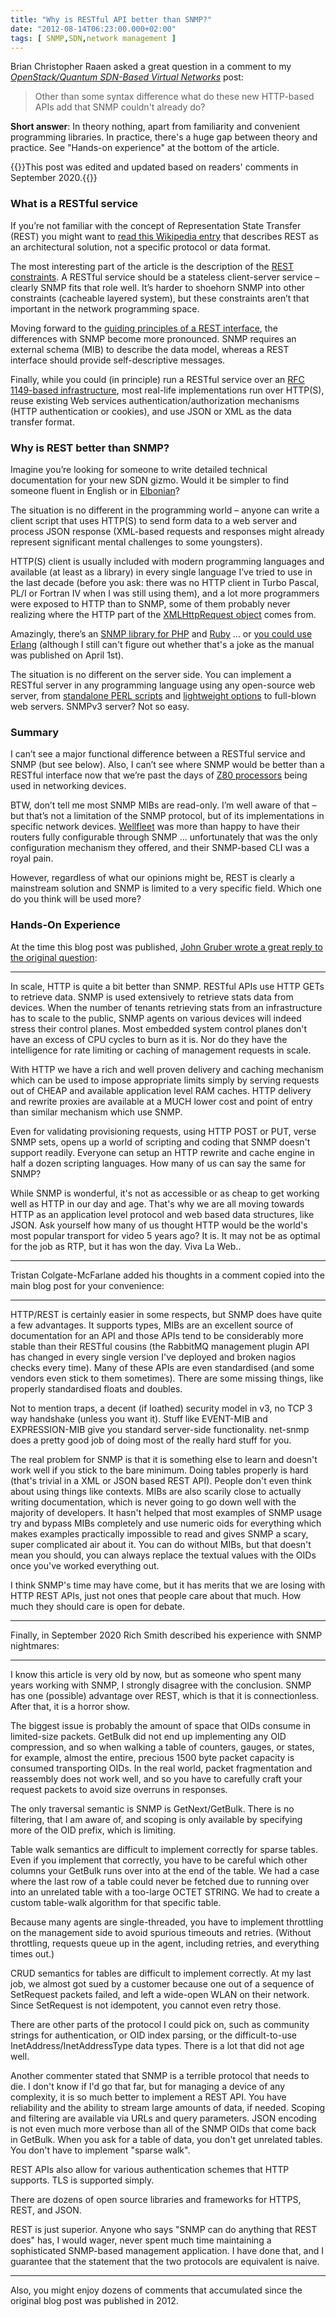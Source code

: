 ```yaml
---
title: "Why is RESTful API better than SNMP?"
date: "2012-08-14T06:23:00.000+02:00"
tags: [ SNMP,SDN,network management ]
---
```

Brian Christopher Raaen asked a great question in a comment to my [*OpenStack/Quantum SDN-Based Virtual Networks*](/2012/08/openstackquantum-sdn-based-virtual.html) post:

> Other than some syntax difference what do these new HTTP-based APIs add that SNMP couldn't already do?

**Short answer**: In theory nothing, apart from familiarity and convenient programming libraries. In practice, there's a huge gap between theory and practice. See "Hands-on experience" at the bottom of the article.
<!--more-->

{{<note>}}This post was edited and updated based on readers' comments in September 2020.{{</note>}}

### What is a RESTful service

If you’re not familiar with the concept of Representation State Transfer (REST) you might want to [read this Wikipedia entry](http://en.wikipedia.org/wiki/Representational_state_transfer) that describes REST as an architectural solution, not a specific protocol or data format.

The most interesting part of the article is the description of the [REST constraints](http://en.wikipedia.org/wiki/Representational_state_transfer#Constraints). A RESTful service should be a stateless client-server service – clearly SNMP fits that role well. It’s harder to shoehorn SNMP into other constraints (cacheable layered system), but these constraints aren’t that important in the network programming space.

Moving forward to the [guiding principles of a REST interface](http://en.wikipedia.org/wiki/Representational_state_transfer#Guiding_principles_of_the_interface), the differences with SNMP become more pronounced. SNMP requires an external schema (MIB) to describe the data model, whereas a REST interface should provide self-descriptive messages.

Finally, while you could (in principle) run a RESTful service over an [RFC 1149-based infrastructure](http://tools.ietf.org/html/rfc1149), most real-life implementations run over HTTP(S), reuse existing Web services authentication/authorization mechanisms (HTTP authentication or cookies), and use JSON or XML as the data transfer format.

### Why is REST better than SNMP?

Imagine you’re looking for someone to write detailed technical documentation for your new SDN gizmo. Would it be simpler to find someone fluent in English or in [Elbonian](http://en.wikipedia.org/wiki/Dilbert#Elbonia)?

The situation is no different in the programming world – anyone can write a client script that uses HTTP(S) to send form data to a web server and process JSON response (XML-based requests and responses might already represent significant mental challenges to some youngsters).

HTTP(S) client is usually included with modern programming languages and available (at least as a library) in every single language I’ve tried to use in the last decade (before you ask: there was no HTTP client in Turbo Pascal, PL/I or Fortran IV when I was still using them), and a lot more programmers were exposed to HTTP than to SNMP, some of them probably never realizing where the HTTP part of the [XMLHttpRequest object](http://en.wikipedia.org/wiki/XMLHttpRequest) comes from.

Amazingly, there’s an [SNMP library for PHP](http://php.net/manual/en/book.snmp.php) and [Ruby](http://snmplib.rubyforge.org) … or [you could use Erlang](http://www.erlang.org/doc/apps/snmp/index.html) (although I still can't figure out whether that's a joke as the manual was published on April 1st).

The situation is no different on the server side. You can implement a RESTful server in any programming language using any open-source web server, from [standalone PERL scripts](http://perldancer.org) and [lightweight options](http://www.lighttpd.net) to full-blown web servers. SNMPv3 server? Not so easy.

### Summary

I can’t see a major functional difference between a RESTful service and SNMP (but see below). Also, I can’t see where SNMP would be better than a RESTful interface now that we’re past the days of [Z80 processors](http://en.wikipedia.org/wiki/Zilog_Z80) being used in networking devices.

BTW, don’t tell me most SNMP MIBs are read-only. I’m well aware of that – but that’s not a limitation of the SNMP protocol, but of its implementations in specific network devices. [Wellfleet](http://en.wikipedia.org/wiki/Wellfleet_Communications) was more than happy to have their routers fully configurable through SNMP … unfortunately that was the only configuration mechanism they offered, and their SNMP-based CLI was a royal pain.

However, regardless of what our opinions might be, REST is clearly a mainstream solution and SNMP is limited to a very specific field. Which one do you think will be used more?

### Hands-On Experience

At the time this blog post was published, [John Gruber wrote a great reply to the original question](/2012/08/openstackquantum-sdn-based-virtual.html?showComment=1344219890812#c1415977561055230319):

---

In scale, HTTP is quite a bit better than SNMP. RESTful APIs use HTTP GETs to retrieve data. SNMP is used extensively to retrieve stats data from devices. When the number of tenants retrieving stats from an infrastructure has to scale to the public, SNMP agents on various devices will indeed stress their control planes. Most embedded system control planes don't have an excess of CPU cycles to burn as it is. Nor do they have the intelligence for rate limiting or caching of management requests in scale.  
  
With HTTP we have a rich and well proven delivery and caching mechanism which can be used to impose appropriate limits simply by serving requests out of CHEAP and available application level RAM caches. HTTP delivery and rewrite proxies are available at a MUCH lower cost and point of entry than similar mechanism which use SNMP.  
  
Even for validating provisioning requests, using HTTP POST or PUT, verse SNMP sets, opens up a world of scripting and coding that SNMP doesn't support readily. Everyone can setup an HTTP rewrite and cache engine in half a dozen scripting languages. How many of us can say the same for SNMP?  
  
While SNMP is wonderful, it's not as accessible or as cheap to get working well as HTTP in our day and age. That's why we are all moving towards HTTP as an application level protocol and web based data structures, like JSON. Ask yourself how many of us thought HTTP would be the world's most popular transport for video 5 years ago? It is. It may not be as optimal for the job as RTP, but it has won the day. Viva La Web..  

---

Tristan Colgate-McFarlane added his thoughts in a comment copied into the main blog post for your convenience:

---

HTTP/REST is certainly easier in some respects, but SNMP does have quite a few advantages. It supports types, MIBs are an excellent source of documentation for an API and those APIs tend to be considerably more stable than their RESTful cousins (the RabbitMQ management plugin API has changed in every single version I've deployed and broken nagios checks every time). Many of these APIs are even standardised (and some vendors even stick to them sometimes). There are some missing things, like properly standardised floats and doubles.

Not to mention traps, a decent (if loathed) security model in v3, no TCP 3 way handshake (unless you want it). Stuff like EVENT-MIB and EXPRESSION-MIB give you standard server-side functionality. net-snmp does a pretty good job of doing most of the really hard stuff for you.

The real problem for SNMP is that it is something else to learn and doesn't work well if you stick to the bare minimum. Doing tables properly is hard (that's trivial in a XML or JSON based REST API). People don't even think about using things like contexts. MIBs are also scarily close to actually writing documentation, which is never going to go down well with the majority of developers. It hasn't helped that most examples of SNMP usage try and bypass MIBs completely and use numeric oids for everything which makes examples practically impossible to read and gives SNMP a scary, super complicated air about it. You can do without MIBs, but that doesn't mean you should, you can always replace the textual values with the OIDs once you've worked everything out.

I think SNMP's time may have come, but it has merits that we are losing with HTTP REST APIs, just not ones that people care about that much. How much they should care is open for debate.

---

Finally, in September 2020 Rich Smith described his experience with SNMP nightmares:

---

I know this article is very old by now, but as someone who spent many years working with SNMP, I strongly disagree with the conclusion. SNMP has one (possible) advantage over REST, which is that it is connectionless. After that, it is a horror show.

The biggest issue is probably the amount of space that OIDs consume in limited-size packets. GetBulk did not end up implementing any OID compression, and so when walking a table of counters, gauges, or states, for example, almost the entire, precious 1500 byte packet capacity is consumed transporting OIDs. In the real world, packet fragmentation and reassembly does not work well, and so you have to carefully craft your request packets to avoid size overruns in responses.

The only traversal semantic is SNMP is GetNext/GetBulk. There is no filtering, that I am aware of, and scoping is only available by specifying more of the OID prefix, which is limiting.

Table walk semantics are difficult to implement correctly for sparse tables. Even if you implement that correctly, you have to be careful which other columns your GetBulk runs over into at the end of the table. We had a case where the last row of a table could never be fetched due to running over into an unrelated table with a too-large OCTET STRING. We had to create a custom table-walk algorithm for that specific table.

Because many agents are single-threaded, you have to implement throttling on the management side to avoid spurious timeouts and retries. (Without throttling, requests queue up in the agent, including retries, and everything times out.)

CRUD semantics for tables are difficult to implement correctly. At my last job, we almost got sued by a customer because one out of a sequence of SetRequest packets failed, and left a wide-open WLAN on their network. Since SetRequest is not idempotent, you cannot even retry those.

There are other parts of the protocol I could pick on, such as community strings for authentication, or OID index parsing, or the difficult-to-use InetAddress/InetAddressType data types. There is a lot that did not age well.

Another commenter stated that SNMP is a terrible protocol that needs to die. I don't know if I'd go that far, but for managing a device of any complexity, it is so much better to implement a REST API. You have reliability and the ability to stream large amounts of data, if needed. Scoping and filtering are available via URLs and query parameters. JSON encoding is not even much more verbose than all of the SNMP OIDs that come back in GetBulk. When you ask for a table of data, you don't get unrelated tables. You don't have to implement "sparse walk".

REST APIs also allow for various authentication schemes that HTTP supports. TLS is supported simply.

There are dozens of open source libraries and frameworks for HTTPS, REST, and JSON.

REST is just superior. Anyone who says "SNMP can do anything that REST does" has, I would wager, never spent much time maintaining a sophisticated SNMP-based management application. I have done that, and I guarantee that the statement that the two protocols are equivalent is naive.

---

Also, you might enjoy dozens of comments that accumulated since   the original blog post was published in 2012.
